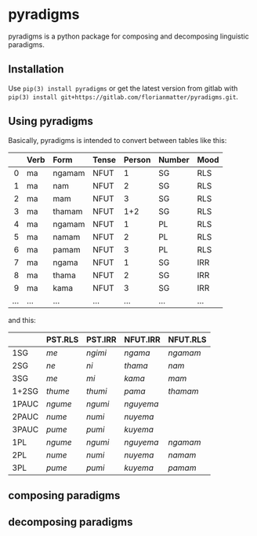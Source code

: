 # pyradigms

pyradigms is a python package for composing and decomposing linguistic paradigms.

## Installation
Use `pip(3) install pyradigms` or get the latest version from gitlab with `pip(3) install git+https://gitlab.com/florianmatter/pyradigms.git`.


## Using pyradigms

Basically, pyradigms is intended to convert between tables like this:

|    | Verb   | Form   | Tense   | Person   | Number   | Mood   |
|---:|:-------|:-------|:--------|:---------|:---------|:-------|
|  0 | ma     | ngamam | NFUT    | 1        | SG       | RLS    |
|  1 | ma     | nam    | NFUT    | 2        | SG       | RLS    |
|  2 | ma     | mam    | NFUT    | 3        | SG       | RLS    |
|  3 | ma     | thamam | NFUT    | 1+2      | SG       | RLS    |
|  4 | ma     | ngamam | NFUT    | 1        | PL       | RLS    |
|  5 | ma     | namam  | NFUT    | 2        | PL       | RLS    |
|  6 | ma     | pamam  | NFUT    | 3        | PL       | RLS    |
|  7 | ma     | ngama  | NFUT    | 1        | SG       | IRR    |
|  8 | ma     | thama  | NFUT    | 2        | SG       | IRR    |
|  9 | ma     | kama   | NFUT    | 3        | SG       | IRR    |
|  … |…     | …   | …    | …        | …       | …    |

and this:

|       | PST.RLS   | PST.IRR   | NFUT.IRR   | NFUT.RLS   |
|:------|:----------|:----------|:-----------|:-----------|
| 1SG   | *me*      | *ngimi*   | *ngama*    | *ngamam*   |
| 2SG   | *ne*      | *ni*      | *thama*    | *nam*      |
| 3SG   | *me*      | *mi*      | *kama*     | *mam*      |
| 1+2SG | *thume*   | *thumi*   | *pama*     | *thamam*   |
| 1PAUC | *ngume*   | *ngumi*   | *nguyema*  |            |
| 2PAUC | *nume*    | *numi*    | *nuyema*   |            |
| 3PAUC | *pume*    | *pumi*    | *kuyema*   |            |
| 1PL   | *ngume*   | *ngumi*   | *nguyema*  | *ngamam*   |
| 2PL   | *nume*    | *numi*    | *nuyema*   | *namam*    |
| 3PL   | *pume*    | *pumi*    | *kuyema*   | *pamam*    |

## composing paradigms

## decomposing paradigms
 